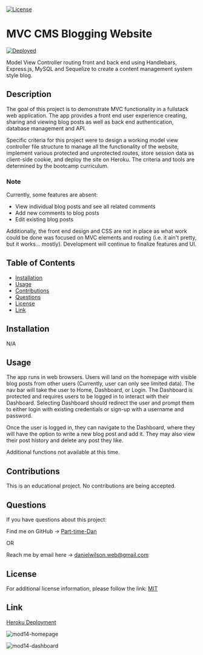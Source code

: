 [![License](https://img.shields.io/badge/License-MIT-blue.svg)](https://choosealicense.com/licenses/mit/)

# MVC CMS Blogging Website

[![Deployed](https://www.herokucdn.com/deploy/button.svg)](https://dw-mvc-bloggy-ptd-0f7d5a1fecf6.herokuapp.com/)

Model View Controller routing front and back end using Handlebars, Express.js, MySQL and Sequelize to create a content management system style blog.

## Description

The goal of this project is to demonstrate MVC functionality in a fullstack web application. The app provides a front end user experience creating, sharing and viewing blog posts as well as back end authentication, database management and API.

Specific criteria for this project were to design a working model view controller file structure to manage all the functionality of the website, implement various protected and unprotected routes, store session data as client-side cookie, and deploy the site on Heroku. The criteria and tools are determined by the bootcamp curriculum.

### Note

Currently, some features are absent: 

- View individual blog posts and see all related comments
- Add new comments to blog posts
- Edit existing blog posts

Additionally, the front end design and CSS are not in place as what work could be done was focused on MVC elements and routing (i.e. it ain't pretty, but it works... mostly). Development will continue to finalize features and UI.

## Table of Contents

- [Installation](#installation)
- [Usage](#usage)
- [Contributions](#contributions)
- [Questions](#questions)
- [License](#license)
- [Link](#link)

## Installation

N/A

## Usage

The app runs in web browsers. Users will land on the homepage with visible blog posts from other users (Currently, user can only see limited data). The nav bar will take the user to Home, Dashboard, or Login. The Dashboard is protected and requires users to be logged in to interact with their Dashboard. Selecting Dashboard should redirect the user and prompt them to either login with existing credentials or sign-up with a username and password. 

Once the user is logged in, they can navigate to the Dashboard, where they will have the option to write a new blog post and add it. They may also view their post history and delete any post they like. 

Additional functions not available at this time.

## Contributions

This is an educational project. No contributions are being accepted.

## Questions

If you have questions about this project:

Find me on GitHub -> [Part-time-Dan](https://github.com/Part-time-Dan)

OR

Reach me by email here -> [danielwilson.web@gmail.com](mailto:danielwilson.web@gmail.com)


## License

For additional license information, please follow the link: [MIT](https://choosealicense.com/licenses/mit/)

## Link

[Heroku Deployment](https://dw-mvc-bloggy-ptd-0f7d5a1fecf6.herokuapp.com/)


![mod14-homepage](https://github.com/Part-time-Dan/mod14-CMS-blogsite-DanWilson/assets/126934952/62c21a69-c712-4950-89ea-5b8335785d99)

![mod14-dashboard](https://github.com/Part-time-Dan/mod14-CMS-blogsite-DanWilson/assets/126934952/a1caa46b-383d-4134-954c-19e2b2cdd9a5)

